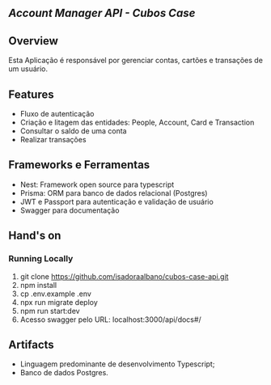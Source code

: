 ## *Account Manager API - Cubos Case*

## Overview

Esta Aplicação é responsável por gerenciar contas, cartões e transações de um usuário.

## Features

-   Fluxo de autenticação 
-   Criação e litagem das entidades: People, Account, Card e Transaction 
-   Consultar o saldo de uma conta
-   Realizar transações

## Frameworks e Ferramentas

-   Nest: Framework open source para typescript
-   Prisma: ORM para banco de dados relacional (Postgres)
-   JWT e Passport para autenticação e validação de usuário
-   Swagger para documentação

## Hand's on
### Running Locally

1. git clone https://github.com/isadoraalbano/cubos-case-api.git
2. npm install
3. cp .env.example .env
4. npx run migrate deploy 
5. npm run start:dev
6. Acesso swagger pelo URL: localhost:3000/api/docs#/

## Artifacts

-   Linguagem predominante de desenvolvimento Typescript;
-   Banco de dados Postgres.
